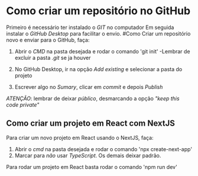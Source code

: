 # Como criar um repositório no GitHub       
Primeiro é necessário ter instalado o _GIT_ no computador
Em seguida instalar o _GitHub Desktop_ para facilitar o envio.
#Como Criar um repositório novo e enviar para o GitHub, faça:
1. Abrir o _CMD_ na pasta desejada e rodar o comando 'git init'
-Lembrar de excluir a pasta _.git_ se ja houver

2. No GitHub Desktop, ir na opção _Add existing_ e selecionar a pasta do projeto

3. Escrever algo no _Sumary_, clicar em _commit_ e depois _Publish_

_ATENÇÃO_: lembrar de deixar _público_, desmarcando a opção _"keep this code private"_

## Como criar um projeto em React com NextJS
Para criar um novo projeto em React usando o NextJS, faça:

1. Abrir o _cmd_ na pasta desejada e rodar o comando 'npx create-next-app'
2. Marcar para _não_ usar _TypeScript_. Os demais deixar padrão.

Para rodar um projeto em React basta rodar o comando 'npm run dev'